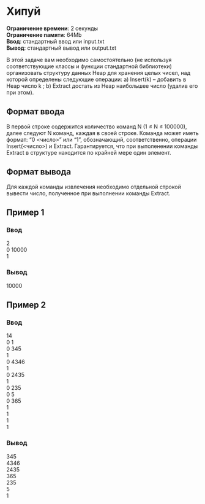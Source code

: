 # Хипуй

**Ограничение времени**: 2 секунды  
**Ограничение памяти**: 64Mb  
**Ввод**: стандартный ввод или input.txt  
**Вывод**: стандартный вывод или output.txt

В этой задаче вам необходимо самостоятельно (не используя соответствующие классы и функции стандартной библиотеки) организовать структуру данных Heap для хранения целых чисел, над которой определены следующие операции: a) Insert(k) – добавить в Heap число k ; b) Extract достать из Heap наибольшее число (удалив его при этом).

## Формат ввода

В первой строке содержится количество команд N (1 ≤ N ≤ 100000), далее следуют N команд, каждая в своей строке. Команда может иметь формат: “0 <число>” или “1”, обозначающий, соответственно, операции Insert(<число>) и Extract. Гарантируется, что при выполенении команды Extract в структуре находится по крайней мере один элемент.

## Формат вывода

Для каждой команды извлечения необходимо отдельной строкой вывести число, полученное при выполнении команды Extract.

## Пример 1

### Ввод

2  
0 10000  
1

### Вывод

10000

## Пример 2

### Ввод

14  
0 1  
0 345  
1  
0 4346  
1  
0 2435  
1  
0 235  
0 5  
0 365  
1  
1  
1  
1

### Вывод
	
345  
4346  
2435  
365  
235  
5  
1
